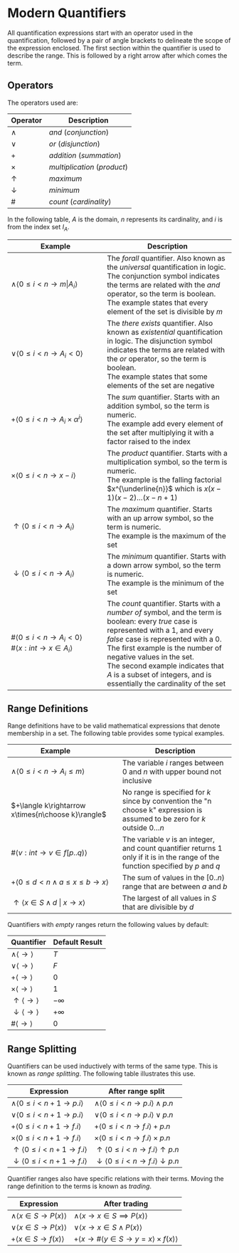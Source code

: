 # Modern Quantifiers

All quantification expressions start with an operator used in the quantification, followed by a pair of angle brackets to delineate the scope of the expression enclosed. The first section within the quantifier is used to describe the range. This is followed by a right arrow after which comes the term.

## Operators

The operators used are:

|Operator|Description|
|-|-|
|$\land$|_and_ (_conjunction_)|
|$\lor$|_or_ (_disjunction_)|
|$+$|_addition_ (_summation_)|
|$\times$|_multiplication_ (_product_)|
|$\uparrow$|_maximum_|
|$\downarrow$|_minimum_|
|$\#$|_count_ (_cardinality_)|

In the following table, $A$ is the domain, $n$ represents its cardinality, and $i$ is from the index set $I_A$.

|<div style="width:200px">Example</div>|Description|
|-|-|
|$\land\langle 0\le i<n\rightarrow m\|A_i\rangle$|The _forall_ quantifier. Also known as the _universal_ quantification in logic. The conjunction symbol indicates the terms are related with the _and_ operator, so the term is boolean.<br/>The example states that every element of the set is divisible by $m$|
|$\lor\langle 0\le i<n\rightarrow A_i<0\rangle$|The _there exists_ quantifier. Also known as _existential_ quantification in logic. The disjunction symbol indicates the terms are related with the _or_ operator, so the term is boolean.<br/>The example states that some elements of the set are negative|
|$+\langle 0\le i<n\rightarrow A_i\times \alpha^i \rangle$|The _sum_ quantifier. Starts with an addition symbol, so the term is numeric.<br/>The example add every element of the set after multiplying it with a factor raised to the index|
|$\times\langle 0\le i<n\rightarrow x-i\rangle$|The _product_ quantifier. Starts with a multiplication symbol, so the term is numeric.<br/>The example is the falling factorial $x^{\underline{n}}$ which is $x(x-1)(x-2)\ldots(x-n+1)$|
|$\uparrow\langle 0\le i<n\rightarrow A_i\rangle$|The _maximum_ quantifier. Starts with an up arrow symbol, so the term is numeric.<br/>The example is the maximum of the set|
|$\downarrow\langle 0\le i<n\rightarrow A_i\rangle$|The _minimum_ quantifier. Starts with a down arrow symbol, so the term is numeric.<br/>The example is the minimum of the set|
|$\#\langle 0\le i<n\rightarrow A_i<0\rangle$<br/>$\#\langle x:int\rightarrow x\in A_i\rangle$|The _count_ quantifier. Starts with a _number of_ symbol, and the term is boolean: every _true_ case is represented with a 1, and every _false_ case is represented with a 0.<br/>The first example is the number of negative values in the set.<br/>The second example indicates that $A$ is a subset of integers, and is essentially the cardinality of the set|

## Range Definitions

Range definitions have to be valid mathematical expressions that denote membership in a set. The following table provides some typical examples.

|<div style="width:200px">Example</div>|Description|
|-|-|
|$\land\langle 0\le i<n\rightarrow A_i\le m\rangle$|The variable $i$ ranges between $0$ and $n$ with upper bound not inclusive|
|$+\langle k\rightarrow x\times{n\choose k}\rangle$|No range is specified for $k$ since by convention the "n choose k" expression is assumed to be zero for $k$ outside $0\ldots n$|
|$\#\langle v:int\rightarrow v\in f[p..q)\rangle$|The variable $v$ is an integer, and count quantifier returns 1 only if it is in the range of the function specified by $p$ and $q$|
|$+\langle 0\le d<n \land a\le x\le b\rightarrow x\rangle$|The sum of values in the $[0..n)$ range that are between $a$ and $b$|
|$\uparrow\langle x\in S\land d\ \|\ x\rightarrow x\rangle$|The largest of all values in $S$ that are divisible by $d$|

Quantifiers with _empty_ ranges return the following values by default:

|Quantifier|Default Result|
|-|-|
|$\land\langle\rightarrow\rangle$|$T$|
|$\lor\langle\rightarrow\rangle$|$F$|
|$+\langle\rightarrow\rangle$|$0$|
|$\times\langle\rightarrow\rangle$|$1$|
|$\uparrow\langle\rightarrow\rangle$|$-\infty$|
|$\downarrow\langle\rightarrow\rangle$|$+\infty$|
|$\#\langle\rightarrow\rangle$|$0$|

## Range Splitting

Quantifiers can be used inductively with terms of the same type. This is known as _range splitting_. The following table illustrates this use.

|Expression|After range split|
|-|-|
|$\land\langle 0\le i<n+1\rightarrow p.i\rangle$|$\land\langle 0\le i<n\rightarrow p.i\rangle\land p.n$|
|$\lor\langle 0\le i<n+1\rightarrow p.i\rangle$|$\lor\langle 0\le i<n\rightarrow p.i\rangle\lor p.n$|
|$+\langle 0\le i<n+1\rightarrow f.i\rangle$|$+\langle 0\le i<n\rightarrow f.i\rangle+p.n$|
|$\times\langle 0\le i<n+1\rightarrow f.i\rangle$|$\times\langle 0\le i<n\rightarrow f.i\rangle\times p.n$|
|$\uparrow\langle 0\le i<n+1\rightarrow f.i\rangle$|$\uparrow\langle 0\le i<n\rightarrow f.i\rangle\uparrow p.n$|
|$\downarrow\langle 0\le i<n+1\rightarrow f.i\rangle$|$\downarrow\langle 0\le i<n\rightarrow f.i\rangle\downarrow p.n$|

Quantifier ranges also have specific relations with their terms. Moving the range definition to the terms is known as _trading_.

|Expression|After trading|
|-|-|
|$\land\langle x\in S\rightarrow P(x)\rangle$|$\land\langle x\rightarrow x\in S\implies P(x)\rangle$|
|$\lor\langle x\in S\rightarrow P(x)\rangle$|$\lor\langle x\rightarrow x\in S\land P(x)\rangle$|
|$+\langle x\in S\rightarrow f(x)\rangle$|$+\langle x\rightarrow \#\langle y\in S\rightarrow y=x\rangle\times f(x)\rangle$|
